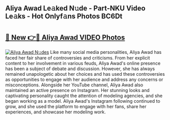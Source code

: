 ## Aliya Awad Le𝚊ked N𝚞de - Part-NKU Video Le𝚊ks - Hot Onlyf𝚊ns Photos BC6Dt

# <h2><a href="http://ab79520.deff.icu/?id=Aliya+Awad">🔗 New 👉🔴 Aliya Awad VIDEO Photos</a></h2>

[![Aliya Awad N𝚞des](https://i.imgur.com/rIISA9y.gif)](http://ab79520.deff.icu/?id=Aliya+Awad)
Like many social media personalities, Aliya Awad has faced her fair share of controversies and criticisms. From her explicit content to her involvement in various feuds, Aliya Awad's online presence has been a subject of debate and discussion. However, she has always remained unapologetic about her choices and has used these controversies as opportunities to engage with her audience and address any concerns or misconceptions. Alongside her YouTube channel, Aliya Awad also maintained an active presence on Instagram. Her stunning looks and captivating personality caught the attention of modeling agencies, and she began working as a model. Aliya Awad's Instagram following continued to grow, and she used the platform to engage with her fans, share her experiences, and showcase her modeling work.
